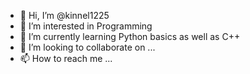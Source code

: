 - 👋 Hi, I’m @kinnel1225
- 👀 I’m interested in Programming
- 🌱 I’m currently learning Python basics as well as C++
- 💞️ I’m looking to collaborate on ...
- 📫 How to reach me ...

<!---
kinnel1225/kinnel1225 is a ✨ special ✨ repository because its `README.md` (this file) appears on your GitHub profile.
You can click the Preview link to take a look at your changes.
--->
